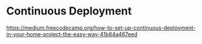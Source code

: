 # Continuous Deployment
https://medium.freecodecamp.org/how-to-set-up-continuous-deployment-in-your-home-project-the-easy-way-41b84a467eed